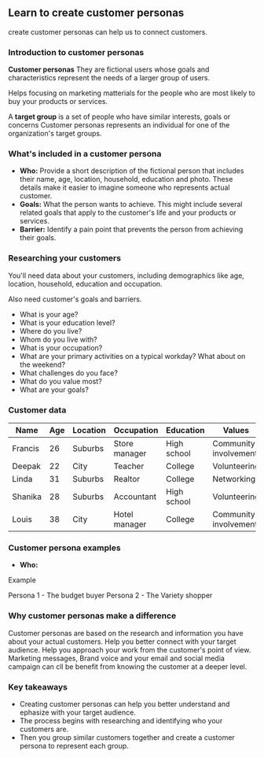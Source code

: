 ## Learn to create customer personas

create customer personas can help us to connect customers.

### Introduction to customer personas

**Customer personas** 
They are fictional users whose goals and characteristics represent the needs of a larger group of users.

Helps focusing on marketing matterials for the people who are most likely to buy your products or services.

A **target group** is a set of people who have similar interests, goals or concerns
Customer personas represents an individual for one of the organization's target groups.

### What's included in a customer persona

- **Who:** Provide a short description of the fictional person that includes their name, age, location, household, education and photo. These details make it easier to imagine someone who represents actual customer.
- **Goals:** What the person wants to achieve. This might include several related goals that apply to the customer's life and  your products or services.
- **Barrier:** Identify a pain point that prevents the person from achieving their goals.

### Researching your customers

You'll need data about your customers, including demographics like age, location, household, education and occupation.

Also need customer's goals and barriers.

- What is your age?
- What is your education level?
- Where do you live?
- Whom do you live with?
- What is your occupation?
- What are your primary activities on a typical workday? What about on the weekend?
- What challenges do you face?
- What do you value most?
- What are your goals?


### Customer data

| Name     | Age | Location | Occupation    | Education   | Values                |
| -------- | --- | -------- | ------------- | ----------- | --------------------- |
| Francis  | 26  | Suburbs  | Store manager | High school | Community involvement |
| Deepak   | 22  | City     | Teacher       | College     | Volunteering          |
| Linda    | 31  | Suburbs  | Realtor       | College     | Networking            |
| Shanika  | 28  | Suburbs  | Accountant    | High school | Volunteering          |
| Louis    | 38  | City     | Hotel manager | College     | Community involvement |



### Customer persona examples

- **Who:** 

Example

Persona 1 - The budget buyer
Persona 2 - The Variety shopper

### Why customer personas make a difference

Customer personas are based on the research and information you have about your actual customers.
Help you better connect with your target audience.
Help you approach your work from the customer's point of view.
Marketing messages, Brand voice and your email and social media campaign can cll be benefit from knowing the customer at a deeper level.


### Key takeaways

- Creating customer personas can help you better understand and ephasize with your target audience.
- The process begins with researching and identifying who your customers are.
- Then you group similar customers together and create a customer persona to represent each group.

